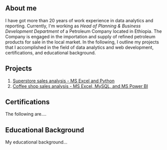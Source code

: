## About me
I have got more than 20 years of work experience in data analytics and reporting. Currently, I'm working as *Head of Planning & Business Development Department* of a Petroleum Company located in Ethiopia. The Company is engaged in the importation and supply of refined petroleum products for sale in the local market. In the following, I outline my projects that I accomplished in the field of data analytics and web development, certifications, and educational background. 

## Projects 
1. [Superstore sales analysis - MS Excel and Python](https://github.com/addiscodr/superstore-sales-analysis/blob/main/README.md)
2. [Coffee shop sales analysis - MS Excel, MySQL, and MS Power BI](https://github.com/addiscodr/superstore-sales-analysis/blob/main/README.md)

## Certifications
The following are....

## Educational Background
My educational background...
